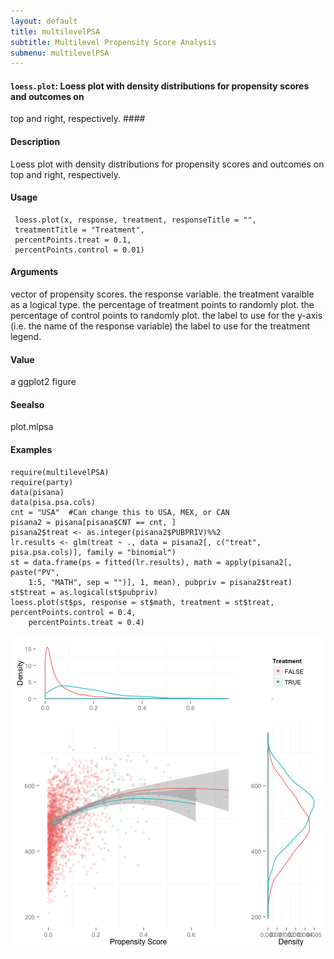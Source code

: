 ```yaml
---
layout: default
title: multilevelPSA
subtitle: Multilevel Propensity Score Analysis
submenu: multilevelPSA
---
```


#### `loess.plot`: Loess plot with density distributions for propensity scores and outcomes on
 top and right, respectively. ####

#### Description ####


 Loess plot with density distributions for propensity
 scores and outcomes on top and right, respectively.


#### Usage ####

     
     loess.plot(x, response, treatment, responseTitle = "",
     treatmentTitle = "Treatment",
     percentPoints.treat = 0.1,
     percentPoints.control = 0.01)


#### Arguments ####

vector of propensity scores. the response variable. the treatment varaible as a logical type. the percentage of treatment points to randomly plot. the percentage of control points to randomly plot. the label to use for the y-axis (i.e. the name of the response variable) the label to use for the treatment legend.

#### Value ####


 a ggplot2 figure


#### Seealso ####


 plot.mlpsa


#### Examples ####


    
    require(multilevelPSA)
    require(party)
    data(pisana)
    data(pisa.psa.cols)
    cnt = "USA"  #Can change this to USA, MEX, or CAN
    pisana2 = pisana[pisana$CNT == cnt, ]
    pisana2$treat <- as.integer(pisana2$PUBPRIV)%%2
    lr.results <- glm(treat ~ ., data = pisana2[, c("treat", pisa.psa.cols)], family = "binomial")
    st = data.frame(ps = fitted(lr.results), math = apply(pisana2[, paste("PV", 
        1:5, "MATH", sep = "")], 1, mean), pubpriv = pisana2$treat)
    st$treat = as.logical(st$pubpriv)
    loess.plot(st$ps, response = st$math, treatment = st$treat, percentPoints.control = 0.4, 
        percentPoints.treat = 0.4)

![plot of chunk loess.plot-example](loess.plot-example.png) 
